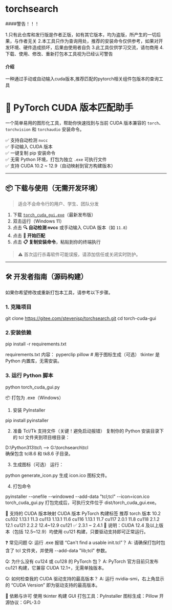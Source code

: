 # torchsearch
####警告！！！

1.只有此仓库和发行版是作者正版，如有其它版本，均为盗版，所产生的一切后果，与作者无关
2.本工具只作为查询用处，推荐的安装命令仅供参考，如果对开发环境、硬件造成损坏，后果由使用者自负
3.此工具仅供学习交流，请勿商用
4.下载、使用、修改、重新打包本工具视为已经认可警告

#### 介绍
一种通过手动或自动输入cuda版本,推荐匹配的pytorch相关组件包版本的查询工具

# 🎯 PyTorch CUDA 版本匹配助手

一个简单易用的图形化工具，帮助你快速找到与当前 CUDA 版本兼容的 `torch`、`torchvision` 和 `torchaudio` 安装命令。

✅ 支持自动检测 `nvcc`  
✅ 手动输入 CUDA 版本  
✅ 一键复制 pip 安装命令  
✅ 无需 Python 环境，打包为独立 `.exe` 可执行文件  
✅ 支持 CUDA 10.2 ~ 12.9（自动映射到官方构建版本）

---

## 📦 下载与使用（无需开发环境）

> 适合不会命令行的用户、学生、团队分发

1. 下载 [`torch_cuda_gui.exe`](https://gitee.com/stevenjsp/torchsearch/releases/download/0.0.1/torch_cuda_gui.exe)（最新发布版）
2. 双击运行（Windows 11）
3. 点击 **🔍 自动检测 nvcc** 或手动输入 CUDA 版本（如 `11.8`）
4. 点击 **🚀 开始匹配**
5. 点击 **📋 复制安装命令**，粘贴到你的终端执行

> ⚠️ 首次运行杀毒软件可能误报，请添加信任或关闭实时防护。

---

## 🛠 开发者指南（源码构建）

如果你希望修改或重新打包本工具，请参考以下步骤。

### 1. 克隆项目

git clone https://gitee.com/stevenjsp/torchsearch.git
cd torch-cuda-gui

### 2.安装依赖

pip install -r requirements.txt

requirements.txt 内容：
pyperclip
pillow  # 用于图标生成（可选）
tkinter 是 Python 内置库，无需安装。

### 3. 运行 Python 脚本

python torch_cuda_gui.py

📦 打包为 .exe（Windows）
1. 安装 PyInstaller

pip install pyinstaller

2. 准备 Tcl/Tk 支持文件（关键！避免启动报错）
复制你的 Python 安装目录下的 tcl 文件夹到项目根目录：

D:\Python313\tcl\  -->  G:\torchsearch\tcl\
确保包含 tcl8.6 和 tk8.6 子目录。

3. 生成图标（可选）
运行：

python generate_icon.py
生成 icon.ico 图标文件。

4. 打包命令

pyinstaller --onefile --windowed 
    --add-data "tcl;tcl" 
    --icon=icon.ico 
    torch_cuda_gui.py
打包完成后，可执行文件位于 dist/torch_cuda_gui.exe。

🔧 支持的 CUDA 版本映射
CUDA 版本	PyTorch 构建标签	推荐 torch 版本
10.2	cu102	1.13.1
11.3	cu113	1.13.1
11.6	cu116	1.13.1
11.7	cu117	2.0.1
11.8	cu118	2.1.2
12.1	cu121	2.2.2
12.4~12.9	cu121 ✅	2.3.1 ~ 2.4.1
📌 说明：CUDA 12.4 及以上版本（包括 12.5~12.9）均使用 cu121 构建，只要驱动支持即可正常运行。

❓ 常见问题
Q: 运行 .exe 报错 “Can't find a usable init.tcl”？
A: 请确保打包时包含了 tcl 文件夹，并使用 --add-data "lib;tcl" 参数。

Q: 为什么没有 cu124 或 cu128 的 PyTorch 包？
A: PyTorch 官方目前只发布 cu121 构建，它兼容 CUDA 12.1+，无需单独版本。

Q: 如何检查我的 CUDA 驱动支持的最高版本？
A: 运行 nvidia-smi，右上角显示的 “CUDA Version” 即为驱动支持的最高版本。

📎 依赖与许可
使用 tkinter 构建 GUI
打包工具：PyInstaller
图标生成：Pillow
开源协议：GPL-3.0

